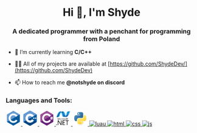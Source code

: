 <h1 align="center">Hi 👋, I'm Shyde</h1>
<h3 align="center">A dedicated programmer with a penchant for programming from Poland</h3>

- 🌱 I’m currently learning **C/C++**

- 👨‍💻 All of my projects are available at [https://github.com/ShydeDev/](https://github.com/ShydeDev)

- 📫 How to reach me **@notshyde on discord**


<h3 align="left">Languages and Tools:</h3>

<p align="left"> 
<a href="https://www.cprogramming.com/" target="_blank" rel="noreferrer"> 
<img src="https://raw.githubusercontent.com/devicons/devicon/master/icons/c/c-original.svg" alt="c" width="40" height="40"/> </a> 

<a href="https://www.w3schools.com/cpp/" target="_blank" rel="noreferrer">
<img src="https://raw.githubusercontent.com/devicons/devicon/master/icons/cplusplus/cplusplus-original.svg" alt="cplusplus" width="40" height="40"/> </a> 

<a href="https://www.w3schools.com/cs/" target="_blank" rel="noreferrer">
<img src="https://raw.githubusercontent.com/devicons/devicon/master/icons/csharp/csharp-original.svg" alt="csharp" width="40" height="40"/> </a> 

<a href="https://dotnet.microsoft.com" target="_blank" rel="noreferrer">
<img src="https://raw.githubusercontent.com/devicons/devicon/master/icons/dot-net/dot-net-original-wordmark.svg" alt="microsoftNet" width="40" height="40"/> </a> 

<a href="https://www.python.org" target="_blank" rel="noreferrer"> 
<img src="https://raw.githubusercontent.com/devicons/devicon/master/icons/python/python-original.svg" alt="python" width="40" height="40"/> </a> 

<a href="https://luau-lang.org/" target="_blank" rel="noreferrer"> 
<img src="https://upload.wikimedia.org/wikipedia/commons/thumb/8/8f/Luau_Logo_%28Programming_Language%29.svg/2048px-Luau_Logo_%28Programming_Language%29.svg.png" alt="luau" width="40" height="40"/> </a> 

<a href="https://www.w3schools.com/html/" target="_blank" rel="noreferrer">
<img src ="https://upload.wikimedia.org/wikipedia/commons/thumb/6/61/HTML5_logo_and_wordmark.svg/800px-HTML5_logo_and_wordmark.svg.png" alt = "html" width = "40" height="40"/> </a>

<a href="https://www.w3schools.com/Css/" target="_blank" rel="noreferrer">
<img src ="https://upload.wikimedia.org/wikipedia/commons/thumb/d/d5/CSS3_logo_and_wordmark.svg/363px-CSS3_logo_and_wordmark.svg.png" alt = "css" width = "30" height="40"/> </a>

<a href="https://www.w3schools.com/js/" target="_blank" rel="noreferrer">
<img src ="https://upload.wikimedia.org/wikipedia/commons/thumb/9/99/Unofficial_JavaScript_logo_2.svg/800px-Unofficial_JavaScript_logo_2.svg.png" alt = "js" width = "40" height="40"/> </a>

</p>
